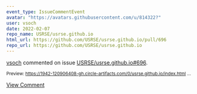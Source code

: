 ```yaml
---
event_type: IssueCommentEvent
avatar: "https://avatars.githubusercontent.com/u/814322?"
user: vsoch
date: 2022-02-07
repo_name: USRSE/usrse.github.io
html_url: https://github.com/USRSE/usrse.github.io/pull/696
repo_url: https://github.com/USRSE/usrse.github.io
---
```


<a href='https://github.com/vsoch' target='_blank'>vsoch</a> commented on issue <a href='https://github.com/USRSE/usrse.github.io/pull/696' target='_blank'>USRSE/usrse.github.io#696</a>.

<small>Preview: https://1942-120906408-gh.circle-artifacts.com/0/usrse.github.io/index.html...</small>

<a href='https://github.com/USRSE/usrse.github.io/pull/696' target='_blank'>View Comment</a>
